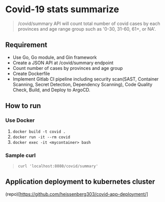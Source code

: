 # Covid-19 stats summarize

> /covid/summary API will count total number of covid cases by each provinces and age range group such as '0-30, 31-60, 61+, or NA'.
## Requirement
- Use Go, Go module, and Gin framework
- Create a JSON API at /covid/summary endpoint
- Count number of cases by provinces and age group
- Create Dockerfile
- Implement Gitlab CI pipeline including security scan(SAST, Container Scanning, Secret Detection, Dependency Scanning), Code Quality Check, Build, and Deploy to ArgoCD.

## How to run
### Use Docker
1. ```docker build -t covid .```
2. ```docker run -it --rm covid```
3. ```docker exec -it <mycontainer> bash```

### Sample curl
> ```curl 'localhost:8080/covid/summary'```

## Application deployment to kubernetes cluster
(repo)[https://github.com/heissenberg303/covid-app-deployment/]
